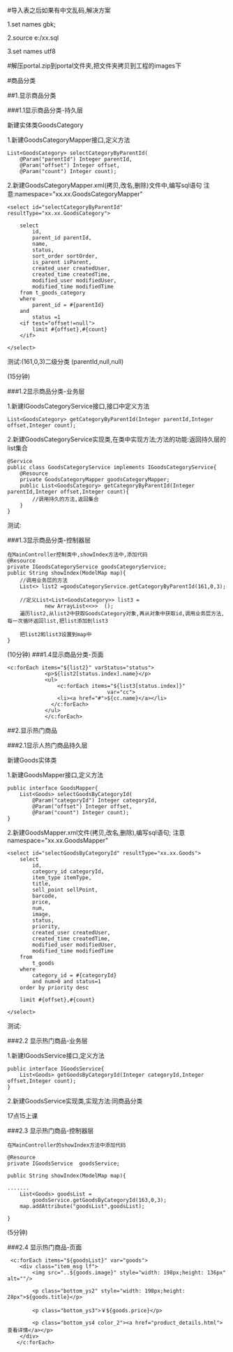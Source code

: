 #导入表之后如果有中文乱码,解决方案

1.set names gbk;

2.source e:/xx.sql

3.set names utf8

#解压portal.zip到portal文件夹,把文件夹拷贝到工程的images下

#商品分类

##1.显示商品分类

###1.1显示商品分类-持久层

新建实体类GoodsCategory

1.新建GoodsCategoryMapper接口,定义方法

	List<GoodsCategory> selectCategoryByParentId(
		@Param("parentId") Integer parentId,
		@Param("offset") Integer offset,
		@Param("count") Integer count);
	

2.新建GoodsCategoryMapper.xml(拷贝,改名,删除)文件中,编写sql语句
注意:namespace="xx.xx.GoodsCategoryMapper"
	
	<select id="selectCategoryByParentId" resultType="xx.xx.GoodsCategory">

		select 
			id,
			parent_id parentId,
			name,
			status,
			sort_order sortOrder,
			is_parent isParent,
			created_user createdUser,
			created_time createdTime,
			modified_user modifiedUser,
			modified_time modifiedTime
		from t_goods_category
		where
			parent_id = #{parentId}
		and
			status =1
		<if test="offset!=null">
			limit #{offset},#{count}
		</if>
	
	</select>

测试:(161,0,3)二级分类		(parentId,null,null)

(15分钟)


###1.2显示商品分类-业务层

1.新建IGoodsCategoryService接口,接口中定义方法

	List<GoodsCategory> getCategoryByParentId(Integer parentId,Integer offset,Integer count);

2.新建GoodsCategoryService实现类,在类中实现方法;方法的功能:返回持久层的list集合
	
	@Service
	public class GoodsCategoryService implements IGoodsCategoryService{
		@Resource
		private GoodsCategoryMapper goodsCategoryMapper;
		public List<GoodsCategory> getCategoryByParentId(Integer parentId,Integer offset,Integer count){
			//调用持久的方法,返回集合
		}
	}

测试:

###1.3显示商品分类-控制器层

	在MainController控制类中,showIndex方法中,添加代码
	@Resource
	private IGoodsCategoryService goodsCategoryService;
	public String showIndex(ModelMap map){
		//调用业务层的方法
		List<> list2 =goodsCategoryService.getCategoryByParentId(161,0,3);

		//定义List<List<GoodsCategory>> list3 = 
			    new ArrayList<<>>  ();
		遍历list2,从list2中获取GoodsCategory对象,再从对象中获取id,调用业务层方法,每一次循环返回list,把list添加到list3

		把list2和list3设置到map中
	}
(10分钟)
###1.4显示商品分类-页面

	<c:forEach items="${list2}" varStatus="status">
                <p>${list2[status.index].name}</p>
                <ul>
                	<c:forEach items="${list3[status.index]}" 
                					var="cc">
                    <li><a href="#">${cc.name}</a></li>
                  </c:forEach> 
                </ul>
                </c:forEach>

##2.显示热门商品

###2.1显示人热门商品持久层

新建Goods实体类

1.新建GoodsMapper接口,定义方法
	
	public interface GoodsMapper{
		List<Goods> selectGoodsByCategoryId(
			@Param("categoryId") Integer categoryId,
			@Param("offset") Integer offset,
			@Param("count") Integer count);
	}

2.新建GoodsMapper.xml文件(拷贝,改名,删除),编写sql语句;
注意namespace="xx.xx.GoodsMapper"

	<select id="selectGoodsByCategoryId" resultType="xx.xx.Goods">
		select
			id,
			category_id categoryId,
			item_type itemType,
			title,
			sell_point sellPoint,
			barcode,
			price,
			num,
			image,
			status,
			priority,
			created_user createdUser,
			created_time createdTime,
			modified_user modifiedUser,
			modified_time modifiedTime
		from
			t_goods
		where
			category_id = #{categoryId}
			and num>0 and status=1
		order by priority desc		

		limit #{offset},#{count}

	</select>

测试:

###2.2 显示热门商品-业务层

1.新建IGoodsService接口,定义方法

	public interface IGoodsService{
		List<Goods> getGoodsByCategoryId(Integer categoryId,Integer offset,Integer count);
	}

2.新建GoodsService实现类,实现方法:同商品分类

17点15上课
	

###2.3 显示热门商品-控制器层

	在MainController的showIndex方法中添加代码

	@Resource
	private IGoodsService  goodsService;

	public String showIndex(ModelMap map){

	.......
		List<Goods> goodsList = 
			goodsService.getGoodsByCategoryId(163,0,3);
		map.addAttribute("goodsList",goodsList);
		
	}

(5分钟)

###2.4 显示热门商品-页面

	 <c:forEach items="${goodsList}" var="goods">
        <div class="item_msg lf">
            <img src="..${goods.image}" style="width: 198px;height: 136px" alt=""/>

            <p class="bottom_ys2" style="width: 198px;height: 28px">${goods.title}</p>

            <p class="bottom_ys3">￥${goods.price}</p>

            <p class="bottom_ys4 color_2"><a href="product_details.html">查看详情</a></p>
        </div>
       </c:forEach>